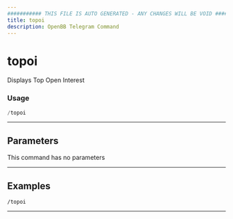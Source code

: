```yaml
---
########### THIS FILE IS AUTO GENERATED - ANY CHANGES WILL BE VOID ###########
title: topoi
description: OpenBB Telegram Command
---
```


# topoi

Displays Top Open Interest

### Usage

```python wordwrap
/topoi
```

---

## Parameters

This command has no parameters



---

## Examples

```
/topoi
```
---
